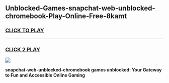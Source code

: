 
## Unblocked-Games-snapchat-web-unblocked-chromebook-Play-Online-Free-8kamt
<h3>
<a href="https://premium76.site?title=snapchat-web-unblocked-chromebook&ref=26A">CLICK TO PLAY</a></h3>
<hr>

<h3>
<a href="https://premium76.site?title=snapchat-web-unblocked-chromebook&ref=26A">CLICK 2 PLAY</a>
  
</h3>

<a href="https://premium76.site?title=snapchat-web-unblocked-chromebook&ref=26A"><img src="https://clearcache.store/games.png"></a>


**snapchat-web-unblocked-chromebook games unblocked: Your Gateway to Fun and Accessible Online Gaming**

